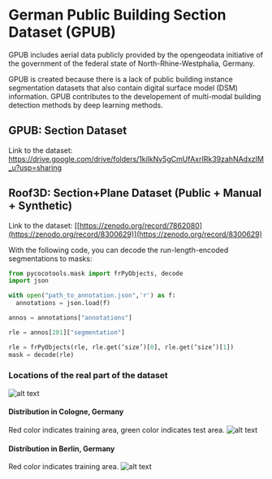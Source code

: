 # German Public Building Section Dataset (GPUB)

GPUB includes aerial data publicly provided by the opengeodata initiative of the government of the federal state of North-Rhine-Westphalia, Germany.

GPUB is created because there is a lack of public building instance segmentation datasets that also contain digital surface model (DSM) information. GPUB contributes to the developement of multi-modal building detection methods by deep learning methods.

## GPUB: Section Dataset
Link to the dataset: https://drive.google.com/drive/folders/1kilkNv5gCmUfAxrIRk39zahNAdxzIM_u?usp=sharing

## Roof3D: Section+Plane Dataset (Public + Manual + Synthetic)
Link to the dataset: [[https://zenodo.org/record/7862080](https://zenodo.org/record/8300629)](https://zenodo.org/record/8300629)

With the following code, you can decode the run-length-encoded segmentations to masks:

```python
from pycocotools.mask import frPyObjects, decode
import json

with open("path_to_annotation.json",'r') as f:
  annotations = json.load(f)

annos = annotations["annotations"]

rle = annos[201]["segmentation"]

rle = frPyObjects(rle, rle.get(‘size’)[0], rle.get(‘size’)[1])
mask = decode(rle)
```

### Locations of the real part of the dataset
![alt text](https://github.com/dlrPHS/GPUB/blob/main/maploc.jpg?raw=true)

#### Distribution in Cologne, Germany
Red color indicates training area, green color indicates test area.
![alt text](https://github.com/dlrPHS/GPUB/blob/main/köln_maploc.jpg?raw=true)

#### Distribution in Berlin, Germany
Red color indicates training area.
![alt text](https://github.com/dlrPHS/GPUB/blob/main/berlin_maploc.jpg?raw=true)
